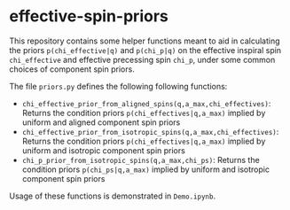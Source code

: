 # effective-spin-priors

This repository contains some helper functions meant to aid in calculating the priors `p(chi_effective|q)` and `p(chi_p|q)` on the effective inspiral spin `chi_effective` and effective precessing spin `chi_p`, under some common choices of component spin priors.

The file `priors.py` defines the following following functions:
* `chi_effective_prior_from_aligned_spins(q,a_max,chi_effectives)`: Returns the condition priors `p(chi_effectives|q,a_max)` implied by uniform and aligned component spin priors
* `chi_effective_prior_from_isotropic_spins(q,a_max,chi_effectives)`: Returns the condition priors `p(chi_effectives|q,a_max)` implied by uniform and isotropic component spin priors
* `chi_p_prior_from_isotropic_spins(q,a_max,chi_ps)`: Returns the condition priors `p(chi_ps|q,a_max)` implied by uniform and isotropic component spin priors

Usage of these functions is demonstrated in `Demo.ipynb`.
